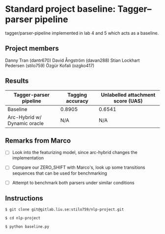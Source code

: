 # Standard project baseline: Tagger–parser pipeline

tagger/parser-pipeline implemented in lab 4 and 5 which acts as a baseline.

## Project members

Danny Tran (dantr670)
David Ångström (davan288)
Stian Lockhart Pedersen (stilo759)
Özgür Kofali (ozgko417)

## Results

| Tagger-parser pipeline       | Tagging accuracy | Unlabelled attachment score (UAS) |
| ---------------------------- | ---------------- | --------------------------------- |
| Baseline                     | 0.8905           | 0.6541                            |
| Arc-Hybrid w/ Dynamic oracle | N/A              | N/A                               |

## Remarks from Marco

- [ ] Look into the featurizing model, since arc-hybrid changes the implementation

- [ ] Compare our ZERO_SHIFT with Marco's, look up some transitions sequences that can be used for benchmarking

- [ ] Attempt to benchmark both parsers under similar conditions

## Instructions

```
$ git clone git@gitlab.liu.se:stilo759/nlp-project.git

$ cd nlp-project

$ python baseline.py
```